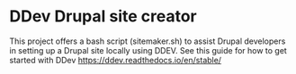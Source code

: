 # DDev Drupal site creator
This project offers a bash script (sitemaker.sh) to assist Drupal developers in setting up a Drupal site locally using DDEV. See this guide for how to get started with DDev https://ddev.readthedocs.io/en/stable/
